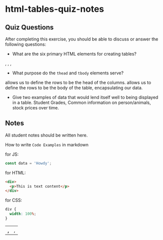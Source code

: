 # html-tables-quiz-notes

## Quiz Questions

After completing this exercise, you should be able to discuss or answer the following questions:

- What are the six primary HTML elements for creating tables?
<table>, <thead>, <tbody>, <th>, <td>, <tr>

- What purpose do the `thead` and `tbody` elements serve?
<thead> allows us to define the rows to be the head of the columns.
<tbody> allows us to define the rows to be the body of the table, encapsulating our data.

- Give two examples of data that would lend itself well to being displayed in a table.
  Student Grades, Common information on person/animals, stock prices over time.

## Notes

All student notes should be written here.

How to write `Code Examples` in markdown

for JS:

```javascript
const data = 'Howdy';
```

for HTML:

```html
<div>
  <p>This is text content</p>
</div>
```

for CSS:

```css
div {
  width: 100%;
}
```
